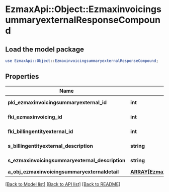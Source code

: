 # EzmaxApi::Object::EzmaxinvoicingsummaryexternalResponseCompound

## Load the model package
```perl
use EzmaxApi::Object::EzmaxinvoicingsummaryexternalResponseCompound;
```

## Properties
Name | Type | Description | Notes
------------ | ------------- | ------------- | -------------
**pki_ezmaxinvoicingsummaryexternal_id** | **int** | The unique ID of the Ezmaxinvoicingsummaryexternal | [optional] 
**fki_ezmaxinvoicing_id** | **int** | The unique ID of the Ezmaxinvoicing | [optional] 
**fki_billingentityexternal_id** | **int** | The unique ID of the Billingentityexternal | 
**s_billingentityexternal_description** | **string** | The description of the Billingentityexternal | 
**s_ezmaxinvoicingsummaryexternal_description** | **string** | The description of the Ezmaxinvoicingsummaryexternal | 
**a_obj_ezmaxinvoicingsummaryexternaldetail** | [**ARRAY[EzmaxinvoicingsummaryexternaldetailResponseCompound]**](EzmaxinvoicingsummaryexternaldetailResponseCompound.md) |  | 

[[Back to Model list]](../README.md#documentation-for-models) [[Back to API list]](../README.md#documentation-for-api-endpoints) [[Back to README]](../README.md)


